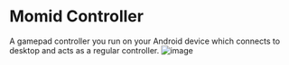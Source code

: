 # Momid Controller
A gamepad controller you run on your Android device which connects to desktop and acts as a regular controller.
![image](https://github.com/user-attachments/assets/6f9520cd-2029-43da-b4cc-809dbef6103c)
